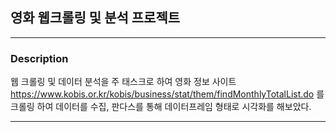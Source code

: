 ## 영화 웹크롤링 및 분석 프로젝트




---



### Description



웹 크롤링 및 데이터 분석을 주 태스크로 하여 
영화 정보 사이트 https://www.kobis.or.kr/kobis/business/stat/them/findMonthlyTotalList.do 를 크롤링 하여 데이터를 수집, 판다스를 통해 데이터프레임 형태로 시각화를 해보았다.




---
